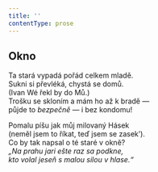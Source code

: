 ```yaml
---
title: ''
contentType: prose
---
```


## Okno

Ta stará vypadá pořád celkem mladě.  
Sukni si převléká, chystá se domů.  
(Ivan Wé řekl by do Mů.)  
Trošku se skloním a mám ho až k bradě —  
půjde to _bezpečně_ — i bez kondomu!

Pomalu píšu jak můj milovaný Hásek  
(neměl jsem to říkat, teď jsem se zasek’).  
Co by tak napsal o té staré v okně?  
_„Na prahu jari ešte raz sa podkne,  
kto volal jeseň s malou silou v hlase.“_
